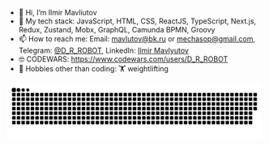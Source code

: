 - 👋 Hi, I’m Ilmir Mavliutov
- 🌱 My tech stack: JavaScript, HTML, CSS, ReactJS, TypeScript, Next.js, Redux, Zustand, Mobx, GraphQL, Camunda BPMN, Groovy
- 📫 How to reach me: Email: mavlutov@bk.ru or mechasop@gmail.com, Telegram: [@D_R_ROBOT](https://t.me/D_R_ROBOT), LinkedIn: [Ilmir Mavlyutov](https://www.linkedin.com/in/ilmir-mavliutov-01265a20a/)
- 🤓 CODEWARS: https://www.codewars.com/users/D_R_ROBOT
- 👀 Hobbies other than coding: 🏋 weightlifting
<picture>
  <source media="(prefers-color-scheme: dark)" srcset="https://raw.githubusercontent.com/DRR0B0T/DRR0B0T/output/github-contribution-grid-snake-dark.svg">
  <source media="(prefers-color-scheme: light)" srcset="https://raw.githubusercontent.com/DRR0B0T/DRR0B0T/output/github-contribution-grid-snake.svg">
  <img alt="github contribution grid snake animation" src="https://raw.githubusercontent.com/DRR0B0T/DRR0B0T/output/github-contribution-grid-snake.svg">
</picture>
